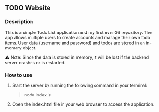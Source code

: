 ## TODO Website
### Description
This is a simple Todo List application and my first ever Git repository. The app allows multiple users to create accounts and manage their own todo items. User data (username and password) and todos are stored in an in-memory object.

⚠️ Note: Since the data is stored in memory, it will be lost if the backend server crashes or is restarted.
### How to use
1. Start the server by running the following command in your terminal:

    >node index.js

2. Open the index.html file in your web browser to access the application.
